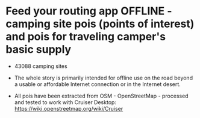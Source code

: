 # Feed your routing app OFFLINE - camping site pois (points of interest) and pois for traveling camper's basic supply

- 43088 camping sites

- The whole story is primarily intended for offline use on the road beyond a usable or affordable Internet connection or in the Internet desert.

- All pois have been extracted from OSM - OpenStreetMap - processed and tested to work with Cruiser Desktop: https://wiki.openstreetmap.org/wiki/Cruiser
